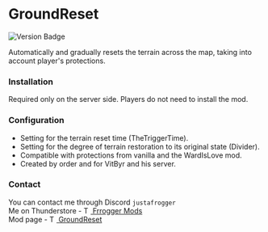 # GroundReset

![Version Badge](https://img.shields.io/badge/version-2.3.4-green.svg)

Automatically and gradually resets the terrain across the map, taking into account player's protections.

### Installation

Required only on the server side. Players do not need to install the mod.

### Configuration

- Setting for the terrain reset time (TheTriggerTime).
- Setting for the degree of terrain restoration to its original state (Divider).
- Compatible with protections from vanilla and the WardIsLove mod.
- Created by order and for VitByr and his server.

### Contact

You can contact me through Discord `justafrogger`<br>
Me on Thunderstore - <a href="https://valheim.thunderstore.io/package/Frogger/">
<img alt="Thunderstore Logo" src="https://gcdn.thunderstore.io/live/community/valheim/PNG_color_logo_only_1_transparent.png" width="14"/>
Frrogger Mods</a><br>
Mod page - <a href="https://valheim.thunderstore.io/package/Frogger/GroundReset/">
<img alt="Thunderstore Logo" src="https://gcdn.thunderstore.io/live/community/valheim/PNG_color_logo_only_1_transparent.png" width="14"/>
GroundReset</a>
